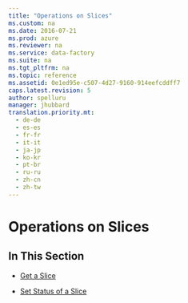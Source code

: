 ```yaml
---
title: "Operations on Slices"
ms.custom: na
ms.date: 2016-07-21
ms.prod: azure
ms.reviewer: na
ms.service: data-factory
ms.suite: na
ms.tgt_pltfrm: na
ms.topic: reference
ms.assetid: 0e1ed95e-c507-4d27-9160-914eefcddff7
caps.latest.revision: 5
author: spelluru
manager: jhubbard
translation.priority.mt: 
  - de-de
  - es-es
  - fr-fr
  - it-it
  - ja-jp
  - ko-kr
  - pt-br
  - ru-ru
  - zh-cn
  - zh-tw
---
```

# Operations on Slices
    
## In This Section  
  
-   [Get a Slice](../rest-conceptual/Get-a-Slice.md)  
  
-   [Set Status of a Slice](../rest-conceptual/Set-Status-of-a-Slice.md)  
  
  